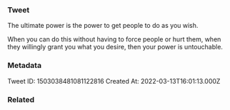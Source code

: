 ### Tweet
The ultimate power is the power to get people to do as you wish.

When you can do this without having to force people or hurt them, when they willingly grant you what you desire, then your power is untouchable.

### Metadata
Tweet ID: 1503038481081122816
Created At: 2022-03-13T16:01:13.000Z

### Related

